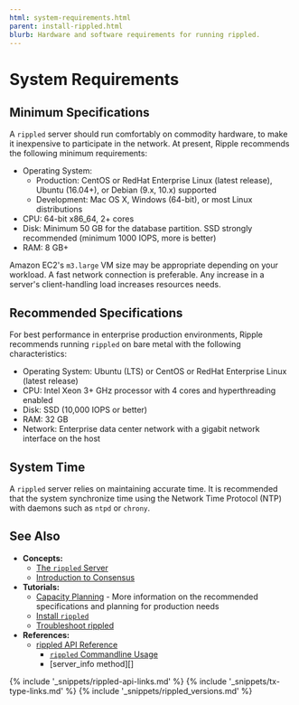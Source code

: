 ```yaml
---
html: system-requirements.html
parent: install-rippled.html
blurb: Hardware and software requirements for running rippled.
---
```

# System Requirements

## Minimum Specifications

A `rippled` server should run comfortably on commodity hardware, to make it inexpensive to participate in the network. At present, Ripple recommends the following minimum requirements:

- Operating System:
    - Production: CentOS or RedHat Enterprise Linux (latest release), Ubuntu (16.04+), or Debian (9.x, 10.x) supported
    - Development: Mac OS X, Windows (64-bit), or most Linux distributions
- CPU: 64-bit x86_64, 2+ cores
- Disk: Minimum 50 GB for the database partition. SSD strongly recommended (minimum 1000 IOPS, more is better)
- RAM: 8 GB+

<!-- SPELLING_IGNORE: iops, ntp, x86_64 -->

Amazon EC2's `m3.large` VM size may be appropriate depending on your workload. A fast network connection is preferable. Any increase in a server's client-handling load increases resources needs.


## Recommended Specifications

For best performance in enterprise production environments, Ripple recommends running `rippled` on bare metal with the following characteristics:

- Operating System: Ubuntu (LTS) or CentOS or RedHat Enterprise Linux (latest release)
- CPU: Intel Xeon 3+ GHz processor with 4 cores and hyperthreading enabled
- Disk: SSD (10,000 IOPS or better)
- RAM: 32 GB
- Network: Enterprise data center network with a gigabit network interface on the host

## System Time

A `rippled` server relies on maintaining accurate time. It is recommended that the system synchronize time using the Network Time Protocol (NTP) with daemons such as `ntpd` or `chrony`.


## See Also

- **Concepts:**
    - [The `rippled` Server](the-rippled-server.html)
    - [Introduction to Consensus](intro-to-consensus.html)
- **Tutorials:**
    - [Capacity Planning](capacity-planning.html) - More information on the recommended specifications and planning for production needs
    - [Install `rippled`](install-rippled.html)
    - [Troubleshoot rippled](troubleshoot-the-rippled-server.html)
- **References:**
    - [rippled API Reference](rippled-api.html)
        - [`rippled` Commandline Usage](commandline-usage.html)
        - [server_info method][]


<!--{# common link defs #}-->
{% include '_snippets/rippled-api-links.md' %}
{% include '_snippets/tx-type-links.md' %}
{% include '_snippets/rippled_versions.md' %}
